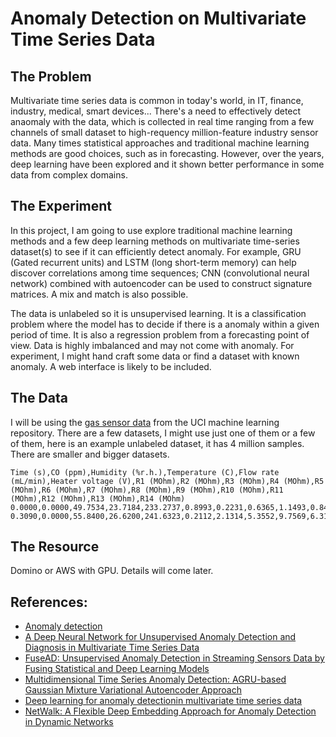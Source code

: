 # Anomaly Detection on Multivariate Time Series Data

## The Problem

Multivariate time series data is common in today's world, in IT, finance, industry, medical, smart devices... There's a need to effectively detect anaomaly with the data, which is collected in real time ranging from a few channels of small dataset to high-requency million-feature industry sensor data. Many times statistical approaches and traditional machine learning methods are good choices, such as in forecasting. However, over the years, deep learning have been explored and it shown better performance in some data from complex domains.

## The Experiment

In this project, I am going to use explore traditional machine learning methods and a few deep learning methods on multivariate time-series dataset(s) to see if it can efficiently detect anomaly. For example, GRU (Gated recurrent units) and LSTM (long short-term memory) can help discover correlations among time sequences; CNN (convolutional neural network) combined with autoencoder can be used to construct signature matrices. A mix and match is also possible.

The data is unlabeled so it is unsupervised learning. It is a classification problem where the model has to decide if there is a anomaly within a given period of time. It is also a regression problem from a forecasting point of view. Data is highly imbalanced and may not come with anomaly. For experiment, I might hand craft some data or find a dataset with known anomaly. A web interface is likely to be included.

## The Data

I will be using the [gas sensor data](https://archive.ics.uci.edu/ml/datasets/Gas+sensor+array+temperature+modulation) from the UCI machine learning repository. There are a few datasets, I might use just one of them or a few of them, here is an example unlabeled dataset, it has 4 million samples. There are smaller and bigger datasets.

```
Time (s),CO (ppm),Humidity (%r.h.),Temperature (C),Flow rate (mL/min),Heater voltage (V),R1 (MOhm),R2 (MOhm),R3 (MOhm),R4 (MOhm),R5 (MOhm),R6 (MOhm),R7 (MOhm),R8 (MOhm),R9 (MOhm),R10 (MOhm),R11 (MOhm),R12 (MOhm),R13 (MOhm),R14 (MOhm)
0.0000,0.0000,49.7534,23.7184,233.2737,0.8993,0.2231,0.6365,1.1493,0.8483,1.2534,1.4449,1.9906,1.3303,1.4480,1.9148,3.4651,5.2144,6.5806,8.6385
0.3090,0.0000,55.8400,26.6200,241.6323,0.2112,2.1314,5.3552,9.7569,6.3188,9.4472,10.5769,13.6317,21.9829,16.1902,24.2780,31.1014,34.7193,31.7505,41.9167
```

## The Resource

Domino or AWS with GPU. Details will come later.

## References:
- [Anomaly detection](https://en.wikipedia.org/wiki/Anomaly_detection)
- [A Deep Neural Network for Unsupervised Anomaly Detection and Diagnosis in Multivariate Time Series Data](https://arxiv.org/abs/1811.08055)
- [FuseAD: Unsupervised Anomaly Detection in Streaming Sensors Data by Fusing Statistical and Deep Learning Models](https://www.mdpi.com/1424-8220/19/11/2451/htm)
- [Multidimensional Time Series Anomaly Detection: AGRU-based Gaussian Mixture Variational Autoencoder Approach](http://proceedings.mlr.press/v95/guo18a/guo18a.pdf)
- [Deep learning for anomaly detectionin multivariate time series data](https://users.informatik.haw-hamburg.de/~ubicomp/arbeiten/master/assendorp.pdf)
- [NetWalk: A Flexible Deep Embedding Approach for Anomaly Detection in Dynamic Networks](https://www.researchgate.net/publication/329087157_A_Deep_Neural_Network_for_Unsupervised_Anomaly_Detection_and_Diagnosis_in_Multivariate_Time_Series_Data)